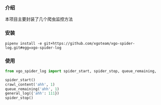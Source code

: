 ### 介绍

本项目主要封装了几个爬虫监控方法

### 安装

```
pipenv install -e git+https://github.com/xgoteam/xgo-spider-log.git#egg=xgo-spider-log
```

### 使用

```python
from xgo_spider_log import spider_start, spider_stop, queue_remaining, crawl_content, general_log

spider_start()
crawl_content('ahh', 1)
queue_remaining('ahh', 1)
general_log({'ahh': 111})
spider_stop()
```